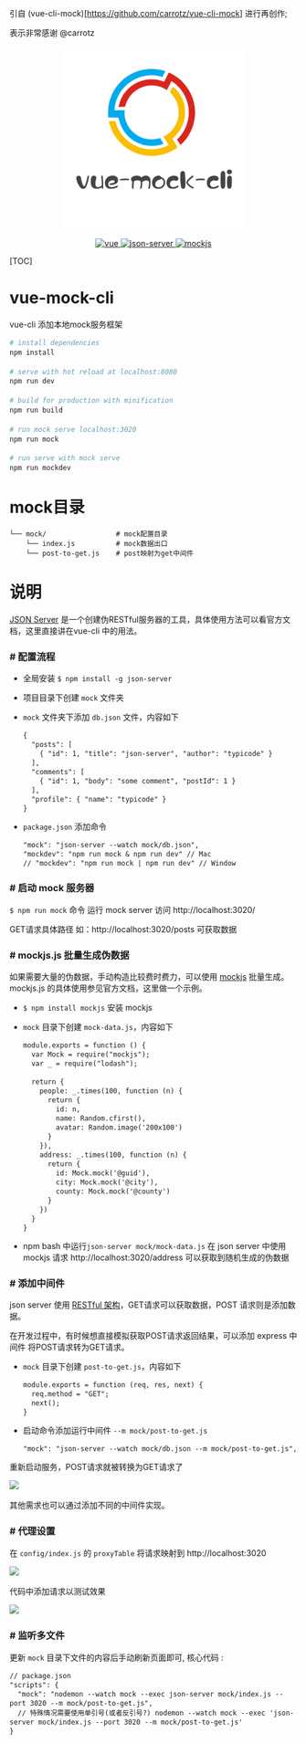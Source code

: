 引自 (vue-cli-mock)[https://github.com/carrotz/vue-cli-mock] 进行再创作;

表示非常感谢 @carrotz

<p align="center">
  <img width="320" src="./readme-logo.png" title="vue-mock-cli" alt="vue-mock-cli">
</p>

<p align="center">
  <a href="https://github.com/vuejs/vue">
    <img src="https://img.shields.io/badge/vue-2.6.10-brightgreen.svg" alt="vue">
  </a>
  <a href="https://github.com/typicode/json-server">
    <img src="https://img.shields.io/badge/jsonserver-0.14.2-brightgreen.svg" alt="json-server">
  </a>
  <a href="http://mockjs.com">
    <img src="https://img.shields.io/badge/MockJs-1.0.1-brightgreen.svg" alt="mockjs">
  </a>
</p>


[TOC]

# vue-mock-cli
vue-cli 添加本地mock服务框架

``` bash
# install dependencies
npm install

# serve with hot reload at localhost:8080
npm run dev

# build for production with minification
npm run build

# run mock serve localhost:3020
npm run mock

# run serve with mock serve
npm run mockdev
```

# mock目录
```
└── mock/                 # mock配置目录
    └── index.js          # mock数据出口
    └── post-to-get.js    # post映射为get中间件
```

# 说明
[JSON Server](https://github.com/typicode/json-server) 是一个创建伪RESTful服务器的工具，具体使用方法可以看官方文档，这里直接讲在vue-cli 中的用法。


### \# 配置流程
- 全局安装 ``$ npm install -g json-server``
- 项目目录下创建 ``mock`` 文件夹
- ``mock`` 文件夹下添加 ``db.json`` 文件，内容如下

  ```
  {
    "posts": [
      { "id": 1, "title": "json-server", "author": "typicode" }
    ],
    "comments": [
      { "id": 1, "body": "some comment", "postId": 1 }
    ],
    "profile": { "name": "typicode" }
  }
  ```

- ``package.json`` 添加命令
  ```
  "mock": "json-server --watch mock/db.json",
  "mockdev": "npm run mock & npm run dev" // Mac
  // "mockdev": "npm run mock | npm run dev" // Window
  ```


### \# 启动 mock 服务器

``$ npm run mock`` 命令 运行 mock server
访问 http://localhost:3020/

GET请求具体路径 如：http://localhost:3020/posts 可获取数据


### \# mockjs.js 批量生成伪数据

如果需要大量的伪数据，手动构造比较费时费力，可以使用 [mockjs](http://mockjs.com/examples.html) 批量生成。mockjs.js 的具体使用参见官方文档，这里做一个示例。

- ``$ npm install mockjs`` 安装 mockjs

-  ``mock`` 目录下创建 ``mock-data.js``，内容如下
    ```
    module.exports = function () {
      var Mock = require("mockjs");
      var _ = require("lodash");

      return {
        people: _.times(100, function (n) {
          return {
            id: n,
            name: Random.cfirst(),
            avatar: Random.image('200x100')
          }
        }),
        address: _.times(100, function (n) {
          return {
            id: Mock.mock('@guid'),
            city: Mock.mock('@city'),
            county: Mock.mock('@county')
          }
        })
      }
    }
    ```

- npm bash 中运行`json-server mock/mock-data.js` 在 json server 中使用 mockjs
请求 http://localhost:3020/address 可以获取到随机生成的伪数据


### \# 添加中间件

json server 使用 [RESTful 架构](http://www.ruanyifeng.com/blog/2011/09/restful)，GET请求可以获取数据，POST 请求则是添加数据。

在开发过程中，有时候想直接模拟获取POST请求返回结果，可以添加 express 中间件 将POST请求转为GET请求。

- ``mock`` 目录下创建 ``post-to-get.js``，内容如下
  ```
  module.exports = function (req, res, next) {
    req.method = "GET";
    next();
  }
  ```
- 启动命令添加运行中间件 ``--m mock/post-to-get.js``
  ```
  "mock": "json-server --watch mock/db.json --m mock/post-to-get.js",
  ```

重新启动服务，POST请求就被转换为GET请求了

![](http://upload-images.jianshu.io/upload_images/1651860-d62321826379a90a.png?imageMogr2/auto-orient/strip%7CimageView2/2/w/1240)

其他需求也可以通过添加不同的中间件实现。

### \# 代理设置
在 ``config/index.js`` 的 ``proxyTable`` 将请求映射到 http://localhost:3020

![](http://upload-images.jianshu.io/upload_images/1651860-1629801bae740557.png?imageMogr2/auto-orient/strip%7CimageView2/2/w/1240)

代码中添加请求以测试效果

![](http://upload-images.jianshu.io/upload_images/1651860-0206a52db3368cfc.png?imageMogr2/auto-orient/strip%7CimageView2/2/w/1240)



### \# 监听多文件

更新 `mock` 目录下文件的内容后手动刷新页面即可, 核心代码 : 
```
// package.json
"scripts": {
  "mock": "nodemon --watch mock --exec json-server mock/index.js --port 3020 --m mock/post-to-get.js",
  // 特殊情况需要使用单引号(或者反引号?) nodemon --watch mock --exec 'json-server mock/index.js --port 3020 --m mock/post-to-get.js'
}
```
